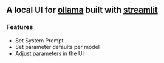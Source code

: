 ## A local UI for [ollama](ollama.com) built with [streamlit](streamlit.io)

### Features
- Set System Prompt
- Set parameter defaults per model
- Adjust parameters in the UI
